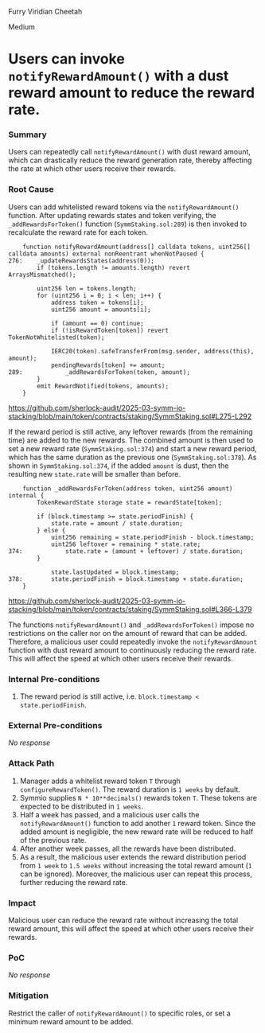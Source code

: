 Furry Viridian Cheetah

Medium

# Users can invoke `notifyRewardAmount()` with a dust reward amount to reduce the reward rate.

### Summary

Users can repeatedly call `notifyRewardAmount()` with dust reward amount, which can drastically reduce the reward generation rate, thereby affecting the rate at which other users receive their rewards.

### Root Cause

Users can add whitelisted reward tokens via the `notifyRewardAmount()` function. After updating rewards states and token verifying, the `_addRewardsForToken()` function (`SymmStaking.sol:289`) is then invoked to recalculate the reward rate for each token.
```solidity
	function notifyRewardAmount(address[] calldata tokens, uint256[] calldata amounts) external nonReentrant whenNotPaused {
276:	_updateRewardsStates(address(0));
		if (tokens.length != amounts.length) revert ArraysMismatched();

		uint256 len = tokens.length;
		for (uint256 i = 0; i < len; i++) {
			address token = tokens[i];
			uint256 amount = amounts[i];

			if (amount == 0) continue;
			if (!isRewardToken[token]) revert TokenNotWhitelisted(token);

			IERC20(token).safeTransferFrom(msg.sender, address(this), amount);
			pendingRewards[token] += amount;
289:			_addRewardsForToken(token, amount);
		}
		emit RewardNotified(tokens, amounts);
	}
```
https://github.com/sherlock-audit/2025-03-symm-io-stacking/blob/main/token/contracts/staking/SymmStaking.sol#L275-L292

If the reward period is still active, any leftover rewards (from the remaining time) are added to the new rewards. The combined amount is then used to set a new reward rate (`SymmStaking.sol:374`) and start a new reward period, which has the same duration as the previous one (`SymmStaking.sol:378`). As shown in `SymmStaking.sol:374`, if the added `amount` is dust, then the resulting new `state.rate` will be smaller than before.
```solidity
	function _addRewardsForToken(address token, uint256 amount) internal {
		TokenRewardState storage state = rewardState[token];

		if (block.timestamp >= state.periodFinish) {
			state.rate = amount / state.duration;
		} else {
			uint256 remaining = state.periodFinish - block.timestamp;
			uint256 leftover = remaining * state.rate;
374:			state.rate = (amount + leftover) / state.duration;
		}

    		state.lastUpdated = block.timestamp;
378:    	state.periodFinish = block.timestamp + state.duration;
	}
```
https://github.com/sherlock-audit/2025-03-symm-io-stacking/blob/main/token/contracts/staking/SymmStaking.sol#L366-L379

The functions `notifyRewardAmount()` and `_addRewardsForToken()` impose no restrictions on the caller nor on the amount of reward that can be added. Therefore, a malicious user could repeatedly invoke the `notifyRewardAmount` function with dust reward amount to continuously reducing the reward rate. This will affect the speed at which other users receive their rewards.

### Internal Pre-conditions

1. The reward period is still active, i.e. `block.timestamp < state.periodFinish`.


### External Pre-conditions

_No response_


### Attack Path

1. Manager adds a whitelist reward token `T` through `configureRewardToken()`. The reward duration is `1 weeks` by default.
2. Symmio supplies `N * 10**decimals()` rewards token `T`. These tokens are expected to be distributed in `1 weeks`.
3. Half a week has passed, and a malicious user calls the `notifyRewardAmount()` function to add another `1` reward token. Since the added amount is negligible, the new reward rate will be reduced to half of the previous rate.
4. After another week passes, all the rewards have been distributed.
5. As a result, the malicious user extends the reward distribution period from `1 week` to `1.5 weeks` without increasing the total reward amount (`1` can be ignored). Moreover, the malicious user can repeat this process, further reducing the reward rate.

### Impact

Malicious user can reduce the reward rate without increasing the total reward amount, this will affect the speed at which other users receive their rewards.

### PoC

_No response_


### Mitigation

Restrict the caller of `notifyRewardAmount()` to specific roles, or set a minimum reward amount to be added.
